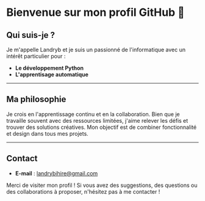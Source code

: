 
# Bienvenue sur mon profil GitHub 👋

## Qui suis-je ?
Je m'appelle Landryb et je suis un passionné de l'informatique avec un intérêt particulier pour :

- **Le développement Python**
- **L'apprentisage automatique**



---

## Ma philosophie
Je crois en l'apprentissage continu et en la collaboration. Bien que je travaille souvent avec des ressources limitées, j'aime relever les défis et trouver des solutions créatives. Mon objectif est de combiner fonctionnalité et design dans tous mes projets.

---

## Contact
- **E-mail** : landrybihire@gmail.com

Merci de visiter mon profil ! Si vous avez des suggestions, des questions ou des collaborations à proposer, n'hésitez pas à me contacter !


